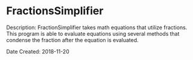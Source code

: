 # FractionsSimplifier

Description: FractionSimplifier takes math equations that utilize fractions. This program is able to evaluate equations using several methods that condense the fraction after the equation is evaluated.

Date Created: 2018-11-20

